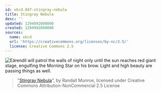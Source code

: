 ```yaml
---
id: xkcd.847-stingray-nebula
title: Stingray Nebula
desc: ''
updated: 1294992000000
created: 1294992000000
sources:
  name: xkcd
  url: 'https://creativecommons.org/licenses/by-nc/2.5/'
  license: Creative Commons 2.5
---
```

![Eärendil will patrol the walls of night only until the sun reaches red giant stage, engulfing the Morning Star on his brow. Light and high beauty are passing things as well.](https://imgs.xkcd.com/comics/stingray_nebula.png)
> "[Stingray Nebula](https://xkcd.com/847/)", by Randall Munroe, licensed under Creative Commons Attribution-NonCommercial 2.5 License
